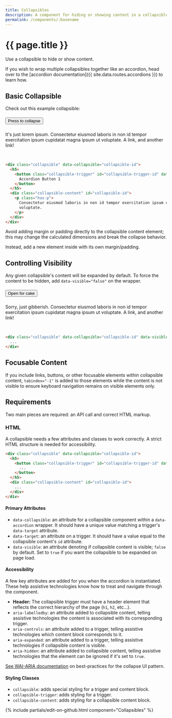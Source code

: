 ```yaml
---
title: Collapsibles
description: A component for hiding or showing content in a collapsible container.
permalink: /components/:basename
---
```


# {{ page.title }}

Use a collapsible to hide or show content.

If you wish to wrap multiple collapsibles together like an accordion, head over to the [accordion documentation]({{ site.data.routes.accordions }}) to learn how.

## Basic Collapsible

Check out this example collapsible:

<div class="collapsible" data-collapsible="collapsible-1">
  <h5>
    <button class="collapsible-trigger" id="trigger-1" data-target="collapsible-1">
      Press to collapse
    </button>
  </h5>
  <div class="collapsible-content" id="collapsible-1">
    <p class="has-p">
      It's just lorem ipsum. Consectetur eiusmod laboris in non id tempor exercitation ipsum cupidatat magna ipsum ut voluptate. <a>A link,</a> and <a>another link!</a>
    </p>
  </div>
</div>
<br/>

```html
<div class="collapsible" data-collapsible="collapsible-id">
  <h5>
    <button class="collapsible-trigger" id="collapsible-trigger-id" data-target="collapsible-id">
      Accordion Button 1
    </button>
  </h5>
  <div class="collapsible-content" id="collapsible-id">
    <p class="has-p">
      Consectetur eiusmod laboris in non id tempor exercitation ipsum cupidatat magna ipsum ut
      voluptate.
    </p>
  </div>
</div>
```

Avoid adding margin or padding directly to the collapsible content element; this may change the calculated dimensions and break the collapse behavior.

Instead, add a new element inside with its own margin/padding.

## Controlling Visibility

Any given collapsible's content will be expanded by default. To force the content to be hidden, add `data-visible="false"` on the wrapper.

<div class="collapsible" data-visible="false" data-collapsible="collapsible-2">
  <h5>
    <button class="collapsible-trigger" id="trigger-2" data-target="collapsible-2">
      Open for cake
    </button>
  </h5>
  <div class="collapsible-content" id="collapsible-2">
    <p class="has-p">
      Sorry, just gibberish. Consectetur eiusmod laboris in non id tempor exercitation ipsum cupidatat magna ipsum ut voluptate. <a>A link,</a> and <a>another link!</a>
    </p>
  </div>
</div>
<br/>

```html
<div class="collapsible" data-collapsible="collapsible-id" data-visible="false">
  ...
</div>
```

## Focusable Content

If you include links, buttons, or other focusable elements within collapsible content, `tabindex="-1"` is added to those elements while the content is not visible to ensure keyboard navigation remains on visible elements only.

## Requirements

Two main pieces are required: an API call and correct HTML markup.

### HTML

A collapsible needs a few attributes and classes to work correctly. A strict HTML structure is needed for accessibility.

```html
<div class="collapsible" data-collapsible="collapsible-id">
  <h5>
    <button class="collapsible-trigger" id="collapsible-trigger-id" data-target="collapsible-id">
      ...
    </button>
  </h5>
  <div class="collapsible-content" id="collapsible-id">
    ...
  </div>
</div>
```

#### Primary Attributes

- `data-collapsible`: an attribute for a collapsible component within a `data-accordion` wrapper. It should have a unique value matching a trigger's `data-target` attribute.
- `data-target`: an attribute on a trigger. It should have a value equal to the collapsible content's `id` attribute.
- `data-visible`: an attribute denoting if collapsible content is visible; `false` by default. Set to `true` if you want the collapsible to be expanded on page load.

#### Accessibility

A few key attributes are added for you when the accordion is instantiated. These help assistive technologies know how to treat and navigate through the component.

- **Header:** The collapsible trigger must have a header element that reflects the correct hierarchy of the page (`h1`, `h2`, etc...).
- `aria-labelledby`: an attribute added to collapsible content, telling assistive technologies the content is associated with its corresponding trigger.
- `aria-controls`: an attribute added to a trigger, telling assistive technologies which content block corresponds to it.
- `aria-expanded`: an attribute added to a trigger, telling assistive technologies if collapsible content is visible.
- `aria-hidden`: an attribute added to collapsible content, telling assistive technologies that the element can be ignored if it's set to `true`.

[See WAI-ARIA documentation](https://www.w3.org/TR/wai-aria-practices-1.1/examples/accordion/accordion.html) on best-practices for the collapse UI pattern.

#### Styling Classes

- `collapsible`: adds special styling for a trigger and content block.
- `collapsible-trigger`: adds styling for a trigger.
- `collapsible-content`: adds styling for a collapsible content block.

{% include partials/edit-on-github.html component="Collapsibles" %}
